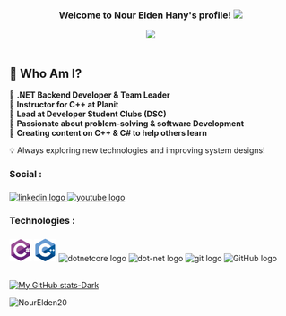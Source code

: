 <h3 align="center">
  Welcome to Nour Elden Hany's profile!
  <img src="https://media.giphy.com/media/hvRJCLFzcasrR4ia7z/giphy.gif" width="28">
</h3>
<p align="center">
  <a href="https://github.com/DenverCoder1/readme-typing-svg"><img src="https://readme-typing-svg.herokuapp.com/?lines=Computer%20Science%20Student;Now%20is%20Better%20To%20Start&font=Fira%20Code&center=true&width=440&height=45&color=f75c7e&vCenter=true&size=22"></a>
  <br>
  <img src="https://s3.amazonaws.com/alx-intranet.hbtn.io/uploads/medias/2024/2/424575fe9318e72b134a8994de3331043586294bff1965b941d949b335be507a.gif?X-Amz-Algorithm=AWS4-HMAC-SHA256&amp;X-Amz-Credential=AKIARDDGGGOUSBVO6H7D%2F20240420%2Fus-east-1%2Fs3%2Faws4_request&amp;X-Amz-Date=20240420T132124Z&amp;X-Amz-Expires=86400&amp;X-Amz-SignedHeaders=host&amp;X-Amz-Signature=d03de365f433c9c402bb3fe40611c9353d35adcefd77bb5dec94e17665a636a4" alt="" loading="lazy" style="">
</p> 

## 🚀 Who Am I?  
🔹 **.NET Backend Developer & Team Leader**  
🔹 **Instructor for C++ at Planit**  
🔹 **Lead at Developer Student Clubs (DSC)**  
🔹 **Passionate about problem-solving & software Development**  
🔹 **Creating content on C++ & C# to help others learn**  

💡 Always exploring new technologies and improving system designs!  

###
<h3 align="left">Social :</h3>

###

<div align="left">
  <a href="http://www.linkedin.com/in/noureldenhany/" target="_blank">
    <img src="https://raw.githubusercontent.com/maurodesouza/profile-readme-generator/master/src/assets/icons/social/linkedin/default.svg" width="52" height="40" alt="linkedin logo"  />
  </a>
  <a href="https://www.youtube.com/channel/UCJ70r4VUEnuY8cLVu1M9U8w" target="_blank">
    <img src="https://raw.githubusercontent.com/maurodesouza/profile-readme-generator/master/src/assets/icons/social/youtube/default.svg" width="52" height="40" alt="youtube logo"  />
  </a>
  

</div>

###

<h3 align="left">Technologies :</h3>

###


<div align="left">
 <img src="https://raw.githubusercontent.com/devicons/devicon/master/icons/csharp/csharp-original.svg" alt="csharp" width="40" height="40"/> 
   <img src="https://raw.githubusercontent.com/devicons/devicon/master/icons/cplusplus/cplusplus-original.svg" alt="cplusplus" width="40" height="40"/>
  
  <img src="https://cdn.jsdelivr.net/gh/devicons/devicon/icons/dotnetcore/dotnetcore-original.svg" height="40"  width="40" alt="dotnetcore logo" />
  
  <img src="https://cdn.jsdelivr.net/gh/devicons/devicon/icons/dot-net/dot-net-plain-wordmark.svg" height="40" width="40" alt="dot-net logo"  />
 
  <img src="https://cdn.jsdelivr.net/gh/devicons/devicon/icons/git/git-original.svg" height="40" width="40" alt="git logo"  />
 
  <img src="https://skillicons.dev/icons?i=github" height="40"  width="40" alt="GitHub logo"  />
  
</div>
<br>


[![My GitHub stats-Dark](https://github-readme-stats.vercel.app/api?username=NourElden20&show_icons=true&theme=dark&title_color=ff000c&text_color=ffffff&icon_color=ff000c&bg_color=000000&hide_border=true)](https://github.com/anuraghazra/github-readme-stats)


<p align="left"> <img src="https://komarev.com/ghpvc/?username=NourElden20&label=Profile%20views&color=0e75b6&style=flat" alt="NourElden20" /> </p>
